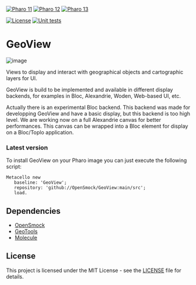 [![Pharo 11](https://img.shields.io/badge/Pharo-11-%23aac9ff.svg)](https://pharo.org/download)
[![Pharo 12](https://img.shields.io/badge/Pharo-12-%23aac9ff.svg)](https://pharo.org/download)
[![Pharo 13](https://img.shields.io/badge/Pharo-13-%23aac9ff.svg)](https://pharo.org/download)

[![License](https://img.shields.io/github/license/OpenSmock/GeoView.svg)](./LICENSE)
[![Unit tests](https://github.com/OpenSmock/GeoView/actions/workflows/CI.yml/badge.svg)](https://github.com/OpenSmock/GeoView/actions/workflows/CI.yml)

# GeoView

![image](https://github.com/user-attachments/assets/81bdfd1b-23ce-46d4-bbf1-670f5142cfc8)

Views to display and interact with geographical objects and cartographic layers for UI.

GeoView is build to be implemented and available in different display backends, for examples in Bloc, Alexandrie, Woden, Web-based UI, etc.

Actually there is an experimental Bloc backend. 
This backend was made for developping GeoView and have a basic display, but this backend is too high level. 
We are working now on a full Alexandrie canvas for better performances. 
This canvas can be wrapped into a Bloc element for display on a Bloc/Toplo application.

### Latest version

To install GeoView on your Pharo image you can just execute the following script:

```smalltalk
Metacello new
   baseline: 'GeoView';
   repository: 'github://OpenSmock/GeoView:main/src';
   load.
```

## Dependencies

- [OpenSmock](https://github.com/OpenSmock/OpenSmock)
- [GeoTools](https://github.com/OpenSmock/GeoTools)
- [Molecule](https://github.com/OpenSmock/Molecule)

## License

This project is licensed under the MIT License - see the [LICENSE](LICENSE) file for details.
